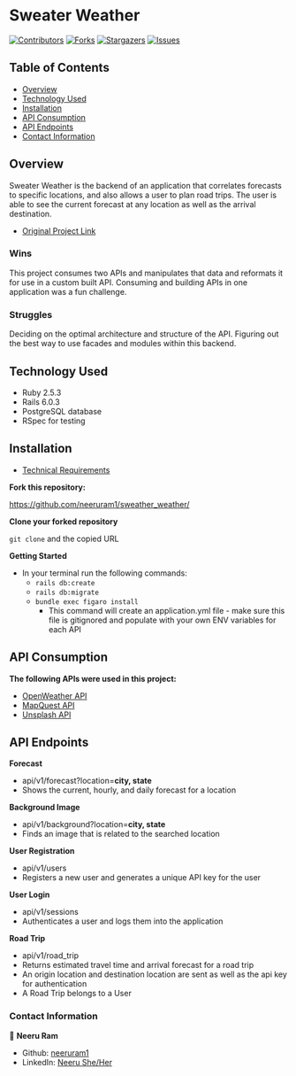 # Sweater Weather

[![Contributors][contributors-shield]][contributors-url]
[![Forks][forks-shield]][forks-url]
[![Stargazers][stars-shield]][stars-url]
[![Issues][issues-shield]][issues-url]

## Table of Contents

- [Overview](#overview)
- [Technology Used](#technology-used)
- [Installation](#installation)
- [API Consumption](#api-consumption)
- [API Endpoints](#api-endpoints)
- [Contact Information](#contact-information)

<!-- Brief Description -->

## Overview

Sweater Weather is the backend of an application that correlates forecasts to specific locations, and also allows a user to plan road trips. The user is able to see the current forecast at any location as well as the arrival destination. 

- [Original Project Link](https://mod4.turing.io/projects/capstone.html)


### Wins

This project consumes two APIs and manipulates that data and reformats it for use in a custom built API. Consuming and building APIs in one application was a fun challenge. 

### Struggles

Deciding on the optimal architecture and structure of the API. Figuring out the best way to use facades and modules within this backend. 


## Technology Used

- Ruby 2.5.3
- Rails 6.0.3
- PostgreSQL database
- RSpec for testing

## Installation

- [Technical Requirements](https://backend.turing.io/module3/projects/sweater_weather/requirements)

**Fork this repository:**

https://github.com/neeruram1/sweather_weather/

**Clone your forked repository**

`git clone` and the copied URL

**Getting Started**
- In your terminal run the following commands:
  - `rails db:create`
  - `rails db:migrate`
  - `bundle exec figaro install`
    - This command will create an application.yml file - make sure this file is gitignored and populate with your own ENV variables for each API

## API Consumption
**The following APIs were used in this project:**
- [OpenWeather API](https://openweathermap.org/api/one-call-api)
- [MapQuest API](https://developer.mapquest.com/documentation/geocoding-api/)
- [Unsplash API](https://unsplash.com/developers)

## API Endpoints 

**Forecast**
- api/v1/forecast?location=**city, state**
- Shows the current, hourly, and daily forecast for a location

**Background Image**
- api/v1/background?location=**city, state**
- Finds an image that is related to the searched location

**User Registration**
- api/v1/users
- Registers a new user and generates a unique API key for the user

**User Login**
- api/v1/sessions
- Authenticates a user and logs them into the application

**Road Trip**
- api/v1/road_trip
- Returns estimated travel time and arrival forecast for a road trip
- An origin location and destination location are sent as well as the api key for authentication
- A Road Trip belongs to a User

### Contact Information
👤 **Neeru Ram**

- Github: [neeruram1](https://github.com/neeruram1)
- LinkedIn: [Neeru She/Her](https://www.linkedin.com/in/neeru-ram-81a2b867/)






<!-- MARKDOWN LINKS & IMAGES -->

[contributors-shield]: https://img.shields.io/github/contributors/neeruram1/sweater_weather.svg?style=flat-square
[contributors-url]: https://github.com/neeruram1/sweater_weather/graphs/contributors
[forks-shield]: https://img.shields.io/github/forks/neeruram1/sweater_weather.svg?style=flat-square
[forks-url]: https://github.com/neeruram1/sweater_weather/network/members
[stars-shield]: https://img.shields.io/github/stars/neeruram1/sweater_weather.svg?style=flat-square
[stars-url]: https://github.com/neeruram1/sweater_weather/stargazers
[issues-shield]: https://img.shields.io/github/issues/neeruram1/sweater_weather.svg?style=flat-square
[issues-url]: https://github.com/neeruram1/sweater_weather/issues





